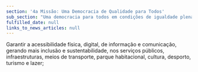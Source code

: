 ```yaml
---
section: '4a Missão: Uma Democracia de Qualidade para Todos'
sub_section: "Uma democracia para todos em condições de igualdade plena"
fulfilled_date: null
links_to_news_articles: null
---
```


Garantir a acessibilidade física, digital, de informação e comunicação, gerando mais inclusão e sustentabilidade, nos serviços públicos, infraestruturas, meios de transporte, parque habitacional, cultura, desporto, turismo e lazer;